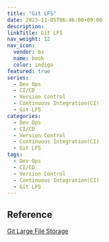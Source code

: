 ```yaml
---
title: "Git LFS"
date: 2023-11-05T06:46:00+09:00
description:
linkTitle: Git LFS
nav_weight: 12
nav_icon:
  vendor: bs
  name: book
  color: indigo
featured: true
series:
  - Dev Ops
  - CI/CD
  - Version Control
  - Continuous Integration(CI)
  - Git LFS
categories:
  - Dev Ops
  - CI/CD
  - Version Control
  - Continuous Integration(CI)
  - Git LFS
tags:
  - Dev Ops
  - CI/CD
  - Version Control
  - Continuous Integration(CI)
  - Git LFS
---
```


## Reference

[Git Large File Storage](https://git-lfs.com/)
